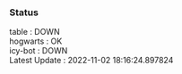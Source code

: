 ### Status


table : DOWN  
hogwarts : OK  
icy-bot : DOWN  
Latest Update : 2022-11-02 18:16:24.897824

